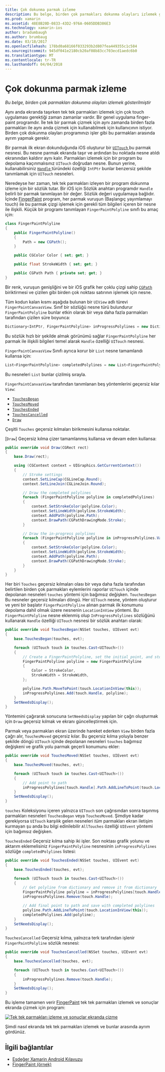 ```yaml
---
title: Çok dokunma parmak izleme
description: Bu belge, birden çok parmakları dokunma olayları izlemek gösterilmiştir
ms.prod: xamarin
ms.assetid: 48E8B20D-0833-43D2-976A-0605DDB386E3
ms.technology: xamarin-ios
author: bradumbaugh
ms.author: brumbaug
ms.date: 03/18/2017
ms.openlocfilehash: 178bd0a68166f033293b2d807fea449355c1c584
ms.sourcegitcommit: 945df041e2180cb20af08b83cc703ecd1aedc6b0
ms.translationtype: MT
ms.contentlocale: tr-TR
ms.lasthandoff: 04/04/2018
---
```

# <a name="multi-touch-finger-tracking"></a>Çok dokunma parmak izleme

_Bu belge, birden çok parmakları dokunma olayları izlemek gösterilmiştir_

Aynı anda ekranda taşırken tek tek parmakları izlemek için çok touch uygulaması gerektiği zaman zamanlar vardır. Bir genel uygulama finger-paint programdır. İle tek bir parmak çizmek için aynı zamanda birden fazla parmakları ile aynı anda çizmek için kullanabilmek için kullanıcının istiyor. Birden çok dokunma olayları programınızı işler gibi bu parmakları arasında ayrım yapmak gerekir.

Bir parmak ilk ekran dokunduğunda iOS oluşturur bir [ `UITouch` ](https://developer.xamarin.com/api/type/UIKit.UITouch/) bu parmak nesnesi. Bu nesne parmak ekranda taşır ve ardından bu noktada nesne atıldı ekranından kaldırır aynı kalır. Parmakları izlemek için bir program bu depolama kaçınmalısınız `UITouch` doğrudan nesne. Bunun yerine, kullanabilirsiniz [ `Handle` ](https://developer.xamarin.com/api/property/Foundation.NSObject.Handle/) türündeki özelliği `IntPtr` bunlar benzersiz şekilde tanımlamak için `UITouch` nesneleri.

Neredeyse her zaman, tek tek parmakları izleyen bir program dokunma izleme için bir sözlük tutar. Bir iOS için Sözlük anahtarı programdır `Handle` belirli bir parmak tanımlayan bir değer. Sözlük değeri uygulamaya bağlıdır. İçinde [FingerPaint](https://developer.xamarin.com/samples/monotouch/ApplicationFundamentals/FingerPaint) program, her parmak vuruşun (Başlangıç yayımlamayı touch) ile bu parmak çizgi işlemek için gerekli tüm bilgileri içeren bir nesne ile ilişkili. Küçük bir programı tanımlayan `FingerPaintPolyline` sınıfı bu amaç için:

```csharp
class FingerPaintPolyline
{
    public FingerPaintPolyline()
    {
        Path = new CGPath();
    }

    public CGColor Color { set; get; }

    public float StrokeWidth { set; get; }

    public CGPath Path { private set; get; }
}
```

Bir renk, vuruşun genişliğini ve bir iOS grafik her çoklu çizgi sahip [ `CGPath` ](https://developer.xamarin.com/api/type/CoreGraphics.CGPath/) biriktirmesi ve çizilen gibi birden çok noktası satırının işlemek için nesne.


Tüm kodun kalan kısmı aşağıda bulunan bir `UIView` adlı türevi `FingerPaintCanvasView`. Sınıf bir sözlüğü nesne türü bulundurur `FingerPaintPolyline` bunlar etkin olarak bir veya daha fazla parmakları tarafından çizilen süre boyunca:

```csharp
Dictionary<IntPtr, FingerPaintPolyline> inProgressPolylines = new Dictionary<IntPtr, FingerPaintPolyline>();
```

Bu sözlük hızlı bir şekilde almak görünümü sağlar `FingerPaintPolyline` her parmak ile ilişkili bilgileri temel alarak `Handle` özelliği `UITouch` nesnesi.

`FingerPaintCanvasView` Sınıfı ayrıca korur bir `List` nesne tamamlandı kullansa için:

```csharp
List<FingerPaintPolyline> completedPolylines = new List<FingerPaintPolyline>();
```

Bu nesneleri `List` bunlar çizilmiş sırayla.

`FingerPaintCanvasView` tarafından tanımlanan beş yöntemlerini geçersiz kılar `View`:

- [`TouchesBegan`](https://developer.xamarin.com/api/member/UIKit.UIResponder.TouchesBegan/p/Foundation.NSSet/UIKit.UIEvent/)
- [`TouchesMoved`](https://developer.xamarin.com/api/member/UIKit.UIResponder.TouchesMoved/p/Foundation.NSSet/UIKit.UIEvent/)
- [`TouchesEnded`](https://developer.xamarin.com/api/member/UIKit.UIResponder.TouchesEnded/p/Foundation.NSSet/UIKit.UIEvent/)
- [`TouchesCancelled`](https://developer.xamarin.com/api/member/UIKit.UIResponder.TouchesCancelled/p/Foundation.NSSet/UIKit.UIEvent/)
- [`Draw`](https://developer.xamarin.com/api/member/UIKit.UIView.Draw/p/CoreGraphics.CGRect/)

Çeşitli `Touches` geçersiz kılmaları birikmesini kullansa noktalar.

[`Draw`] Geçersiz kılma çizer tamamlanmış kullansa ve devam eden kullansa:

```csharp
public override void Draw(CGRect rect)
{
    base.Draw(rect);

    using (CGContext context = UIGraphics.GetCurrentContext())
    {
        // Stroke settings
        context.SetLineCap(CGLineCap.Round);
        context.SetLineJoin(CGLineJoin.Round);

        // Draw the completed polylines
        foreach (FingerPaintPolyline polyline in completedPolylines)
        {
            context.SetStrokeColor(polyline.Color);
            context.SetLineWidth(polyline.StrokeWidth);
            context.AddPath(polyline.Path);
            context.DrawPath(CGPathDrawingMode.Stroke);
        }

        // Draw the in-progress polylines
        foreach (FingerPaintPolyline polyline in inProgressPolylines.Values)
        {
            context.SetStrokeColor(polyline.Color);
            context.SetLineWidth(polyline.StrokeWidth);
            context.AddPath(polyline.Path);
            context.DrawPath(CGPathDrawingMode.Stroke);
        }
    }
}
```

Her biri `Touches` geçersiz kılmaları olası bir veya daha fazla tarafından belirtilen birden çok parmakları eylemlerini raporlar `UITouch` içinde depolanan nesneleri `touches` yöntemi için bağımsız değişken. `TouchesBegan` Bu nesneler geçersiz kılmaları döngü. Her `UITouch` nesne, yöntem oluşturur ve yeni bir başlatır `FingerPaintPolyline` alınan parmak ilk konumunu depolama dahil olmak üzere nesnenin `LocationInView` yöntemi. Bu `FingerPaintPolyline` nesne eklenmiş olup `InProgressPolylines` sözlüğünü kullanarak `Handle` özelliği `UITouch` nesnesi bir sözlük anahtarı olarak:

```csharp
public override void TouchesBegan(NSSet touches, UIEvent evt)
{
    base.TouchesBegan(touches, evt);

    foreach (UITouch touch in touches.Cast<UITouch>())
    {
        // Create a FingerPaintPolyline, set the initial point, and store it
        FingerPaintPolyline polyline = new FingerPaintPolyline
        {
            Color = StrokeColor,
            StrokeWidth = StrokeWidth,
        };

        polyline.Path.MoveToPoint(touch.LocationInView(this));
        inProgressPolylines.Add(touch.Handle, polyline);
    }
    SetNeedsDisplay();
}
```

Yöntemini çağırarak sonucuna `SetNeedsDisplay` yapılan bir çağrı oluşturmak için `Draw` geçersiz kılmak ve ekranı güncelleştirmek için.

Parmak veya parmakları ekran üzerinde hareket ederken `View` birden fazla çağrı alır, `TouchesMoved` geçersiz kılar. Bu geçersiz kılma yoluyla benzer şekilde döngü `UITouch` içinde depolanan nesneleri `touches` bağımsız değişkeni ve grafik yolu parmak geçerli konumunu ekler:

```csharp
public override void TouchesMoved(NSSet touches, UIEvent evt)
{
    base.TouchesMoved(touches, evt);

    foreach (UITouch touch in touches.Cast<UITouch>())
    {
        // Add point to path
        inProgressPolylines[touch.Handle].Path.AddLineToPoint(touch.LocationInView(this));
    }
    SetNeedsDisplay();
}
```

`touches` Koleksiyonu içeren yalnızca `UITouch` son çağrısından sonra taşınmış parmakları nesneleri `TouchesBegan` veya `TouchesMoved`. Şimdiye kadar gerekiyorsa `UITouch` karşılık gelen nesneleri *tüm* parmakları ekran iletişim kurmayan şu anda bu bilgi edinilebilir `AllTouches` özelliği `UIEvent` yöntemi için bağımsız değişken.

`TouchesEnded` Geçersiz kılma sahip iki işler. Son noktası grafik yolunu ve aktarım eklemelisiniz `FingerPaintPolyline` nesnesinin `inProgressPolylines` sözlüğe `completedPolylines` listesi:

```csharp
public override void TouchesEnded(NSSet touches, UIEvent evt)
{
    base.TouchesEnded(touches, evt);

    foreach (UITouch touch in touches.Cast<UITouch>())
    {
        // Get polyline from dictionary and remove it from dictionary
        FingerPaintPolyline polyline = inProgressPolylines[touch.Handle];
        inProgressPolylines.Remove(touch.Handle);

        // Add final point to path and save with completed polylines
        polyline.Path.AddLineToPoint(touch.LocationInView(this));
        completedPolylines.Add(polyline);
    }
    SetNeedsDisplay();
}
```

`TouchesCancelled` Geçersiz kılma, yalnızca terk tarafından işlenir `FingerPaintPolyline` sözlük nesnesi:

```csharp
public override void TouchesCancelled(NSSet touches, UIEvent evt)
{
    base.TouchesCancelled(touches, evt);

    foreach (UITouch touch in touches.Cast<UITouch>())
    {
        inProgressPolylines.Remove(touch.Handle);
    }
    SetNeedsDisplay();
}
```

Bu işleme tamamen verir [FingerPaint](https://developer.xamarin.com/samples/monotouch/ApplicationFundamentals/FingerPaint) tek tek parmakları izlemek ve sonuçlar ekranda çizmek için program:

[![](touch-tracking-images/image01.png "Tek tek parmakları izleme ve sonuçlar ekranda çizme")](touch-tracking-images/image01.png#lightbox)

Şimdi nasıl ekranda tek tek parmakları izlemek ve bunlar arasında ayrım gördünüz.



## <a name="related-links"></a>İlgili bağlantılar

- [Eşdeğer Xamarin Android Kılavuzu](~/android/app-fundamentals/touch/touch-tracking.md)
- [FingerPaint (örnek)](https://developer.xamarin.com/samples/monotouch/ApplicationFundamentals/FingerPaint)
